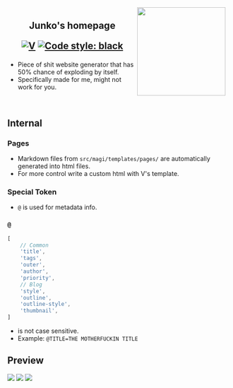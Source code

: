 <img src="https://media1.tenor.com/m/UEE0HU83IQcAAAAC/zombieland-saga-junko-konno.gif"  height="200" align="right" style="float: right; margin: 0 10px 0 0;">

<h2 align="center">

Junko's homepage

[![V](https://img.shields.io/badge/V-212adfa-blue.svg)](https://github.com/vlang/v)
[![Code style: black](https://img.shields.io/badge/code%20style-Default-blue.svg)](https://github.com/vlang/v)
</h2>

- Piece of shit website generator that has 50% chance of exploding by itself.
- Specifically made for me, might not work for you.

<br/>

## Internal
### Pages
- Markdown files from `src/magi/templates/pages/` are automatically generated into html files.
- For more control write a custom html with V's template.
### Special Token
- `@` is used for metadata info.

### `@`
```js
[
	// Common
	'title',
	'tags',
	'outer',
	'author',
	'priority',
	// Blog
	'style',
	'outline',
	'outline-style',
	'thumbnail',
]
```
- is not case sensitive.
- Example: `@TITLE=THE MOTHERFUCKIN TITLE`


## Preview
![](https://my-anime-waifu.needs.rest/r/homepage.png)
![](https://my-anime-waifu.needs.rest/r/blog.png)
![](https://my-anime-waifu.needs.rest/r/stuff.png)

